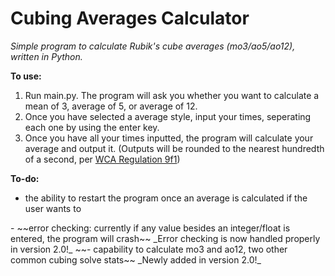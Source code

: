 # Cubing Averages Calculator



_Simple program to calculate Rubik's cube averages (mo3/ao5/ao12), written in Python._

**To use:**
1. Run main.py. The program will ask you whether you want to calculate a mean of 3, average of 5, or average of 12. 
2. Once you have selected a average style, input your times, seperating each one by using the enter key.
3. Once you have all your times inputted, the program will calculate your average and output it. (Outputs will be rounded to the nearest hundredth of a second, per <a href="https://www.worldcubeassociation.org/regulations/#9f1">WCA Regulation 9f1</a>)

**To-do:**
 - the ability to restart the program once an average is calculated if the user wants to
 </b>
 - ~~error checking: currently if any value besides an integer/float is entered, the program will crash~~ _Error checking is now handled properly in version 2.0!_
 </b>
 ~~- capability to calculate mo3 and ao12, two other common cubing solve stats~~ _Newly added in version 2.0!_

 
